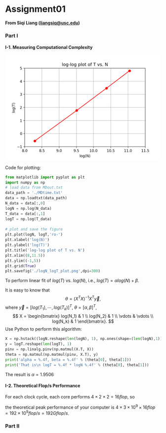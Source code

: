 # Assignment01

__From Siqi Liang (liangsiq@usc.edu)__

### Part I

#### I-1. Measuring Computational Complexity 

![logN_logT_plot](./logN_logT_plot.png)

Code for plotting:

```python
from matplotlib import pyplot as plt
import numpy as np
# load data from MDout.txt
data_path = './MDtime.txt'
data = np.loadtxt(data_path)
N_data = data[:,0]
logN = np.log(N_data)
T_data = data[:,1]
logT = np.log(T_data)

# plot and save the figure
plt.plot(logN, logT,'ro-')
plt.xlabel('log(N)')
plt.ylabel('log(T)')
plt.title('log-log plot of T vs. N')
plt.xlim((8,11.5))
plt.ylim((-1,5))
plt.grid(True)
plt.savefig('./logN_logT_plot.png',dpi=300)
```



To perform linear fit of $log(T)$ vs. $log(N)$, i.e., $log(T) = \alpha log(N) + \beta$.

It is easy to know that 
$$
\theta = (X^T X)^{-1} X^T \vec{y},
$$
where $\vec{y} = [log(T_1), \cdots, log(T_k)]^T$, $\theta = [\alpha ,\, \beta ]^T$,
$$
X = \begin{bmatrix}  
    log(N_1)   & 1 \\
    log(N_2)   & 1 \\
    \vdots &  \vdots \\
    log(N_k) & 1
     \end{bmatrix}.
$$
Use Python to perform this algorithm:

```python
X = np.hstack((logN.reshape(len(logN), 1), np.ones(shape=(len(logN),1))))
y = logT.reshape(len(logT), 1)
pinv = np.linalg.pinv(np.matmul(X.T, X))
theta = np.matmul(np.matmul(pinv, X.T), y)
print('alpha = %.4f, beta = %.4f' % (theta[0], theta[1]))
print('That is\n logT = %.4f * logN %.4f' % (theta[0], theta[1]))
```

The result is $\alpha = 1.9506$

#### I-2. Theoretical Flop/s Performance

For each clock cycle, each core performs $4 \times 2 \times 2 = 16 flop$, so

the theoretical peak performance of your computer  is $4 \times 3 \times 10^9 \times 16flop = 192 \times 10^9 flop/s = 192 Gflop/s$.



### Part II

